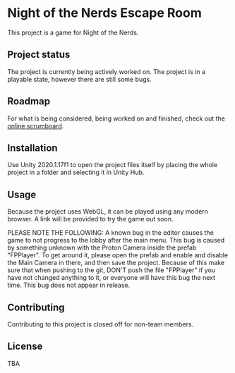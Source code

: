 # Night of the Nerds Escape Room

This project is a game for Night of the Nerds.

## Project status

The project is currently being actively worked on.
The project is in a playable state, however there are still some bugs.

## Roadmap

For what is being considered, being worked on and finished, check out the [online scrumboard](https://share.clickup.com/b/h/2ccww-155/19b3742998ccac9).

## Installation

Use Unity 2020.1.17f1 to open the project files itself by placing the whole project in a folder and selecting it in Unity Hub.

## Usage

Because the project uses WebGL, it can be played using any modern browser.
A link will be provided to try the game out soon.

PLEASE NOTE THE FOLLOWING:
A known bug in the editor causes the game to not progress to the lobby after the main menu.
This bug is caused by something unknown with the Proton Camera inside the prefab "FPPlayer". To get around it, please open the prefab and enable and disable the Main Camera in there, and then save the project.
Because of this make sure that when pushing to the git, DON'T push the file "FPPlayer" if you have not changed anything to it, or everyone will have this bug the next time.
This bug does not appear in release.

## Contributing

Contributing to this project is closed off for non-team members.

## License

TBA
